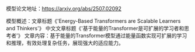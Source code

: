 模型论文地址：https://arxiv.org/abs/2507.02092

模型概述：文章标题《'Energy-Based Transformers are Scalable Learners and Thinkers'》
中文文章标题《'基于能量的Transformer是可扩展的学习者和思考者'》
文章内容：基于能量的Transformer模型通过能量函数实现可扩展的学习和推理，有效处理复杂任务，展现强大的适应能力。
